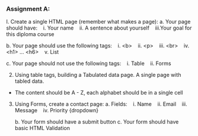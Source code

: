 ###	Assignment A: 

I.	Create a single HTML page (remember what makes a page):	
a.	Your page should have:
	&nbsp;&nbsp;&nbsp;i.	Your name
	&nbsp;&nbsp;&nbsp;ii.	A sentence about yourself
	&nbsp;&nbsp;&nbsp;iii.Your goal for this diploma course 

b.	Your page should use the following tags:
	&nbsp;&nbsp;&nbsp;i. \<b>
	&nbsp;&nbsp;&nbsp;ii. \<p>
	&nbsp;&nbsp;&nbsp;iii. \<br>
	&nbsp;&nbsp;&nbsp;iv. \<h1> … \<h6>
	&nbsp;&nbsp;&nbsp;v.	List

c.	Your page should not use the following tags:
	&nbsp;&nbsp;&nbsp;i.	Table
	&nbsp;&nbsp;&nbsp;ii.	Forms

2.	Using table tags, building a Tabulated data page.  A single page with tabled data.
-	The content should be A - Z, each alphabet should be in a single cell

3. Using Forms, create a contact page:
	a. Fields:
		&nbsp;&nbsp;&nbsp;i.	Name
		&nbsp;&nbsp;&nbsp;ii.	Email
		&nbsp;&nbsp;&nbsp;iii. Message
		&nbsp;&nbsp;&nbsp;iv. Priority {dropdown}

	b.	Your form should have a submit button
	c.	Your form should have basic HTML Validation
